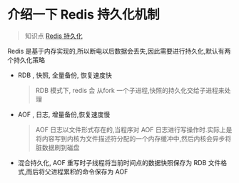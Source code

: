 # 介绍一下 Redis 持久化机制

>  知识点 [Redis 持久化](../13-persistence/02-Redis/09-持久化/README.md) 

Redis 是基于内存实现的,所以断电以后数据会丢失,因此需要进行持久化,默认有两个持久化策略

- RDB , 快照, 全量备份, 恢复速度快 

  > RDB 模式下, redis 会 从fork 一个子进程,快照的持久化交给子进程来处理

- AOF , 日志, 增量备份,恢复速度慢

  > AOF 日志以文件形式存在的,当程序对 AOF 日志进行写操作时.实际上是将内容写到内核为文件描述符分配的一个内存缓冲中,然后内核会异步将脏数据刷到磁盘

- 混合持久化, AOF 重写时子线程将当前时间点的数据快照保存为 RDB 文件格式,而后将父进程累积的命令保存为 AOF
